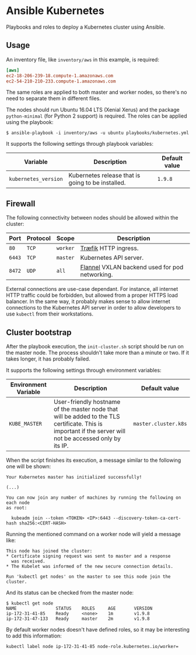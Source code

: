 Ansible Kubernetes
==================

Playbooks and roles to deploy a Kubernetes cluster using Ansible.

## Usage

An inventory file, like `inventory/aws` in this example, is required:

```ini
[aws]
ec2-18-206-239-18.compute-1.amazonaws.com
ec2-54-210-210-233.compute-1.amazonaws.com
```

The same roles are applied to both master and worker nodes, so there's no need to separate them in different files.

The nodes should run Ubuntu 16.04 LTS (Xenial Xerus) and the package `python-minimal` (for Python 2 support) is required. The roles can be applied using the playbook:

    $ ansible-playbook -i inventory/aws -u ubuntu playbooks/kubernetes.yml

It supports the following settings through playbook variables:

Variable | Description | Default value
-------- | ----------- | -------------
`kubernetes_version` | Kubernetes release that is going to be installed. | `1.9.8`

## Firewall

The following connectivity between nodes should be allowed within the cluster:

Port | Protocol | Scope | Description
---- | -------- | ----- | -----------
`80` | `TCP` | `worker` | [Træfik][traefik] HTTP ingress.
`6443` | `TCP` | `master` | Kubernetes API server.
`8472` | `UDP` | `all` | [Flannel][flannel] VXLAN backend used for pod networking.

External connections are use-case dependant. For instance, all internet HTTP traffic could be forbidden, but allowed from a proper HTTPS load balancer. In the same way, it probably makes sense to allow internet connections to the Kubernetes API server in order to allow developers to use `kubectl` from their workstations.

## Cluster bootstrap

After the playbook execution, the `init-cluster.sh` script should be run on the master node. The process shouldn't take more than a minute or two. If it takes longer, it has probably failed.

It supports the following settings through environment variables:

Environment Variable | Description | Default value
-------------------- | ----------- | -------------
`KUBE_MASTER` | User-friendly hostname of the master node that will be added to the TLS certificate. This is important if the server will not be accessed only by its IP. | `master.cluster.k8s`

When the script finishes its execution, a message similar to the following one will be shown:

```
Your Kubernetes master has initialized successfully!

(...)

You can now join any number of machines by running the following on each node
as root:

  kubeadm join --token <TOKEN> <IP>:6443 --discovery-token-ca-cert-hash sha256:<CERT-HASH>
```

Running the mentioned command on a worker node will yield a message like:

```
This node has joined the cluster:
* Certificate signing request was sent to master and a response
  was received.
* The Kubelet was informed of the new secure connection details.

Run 'kubectl get nodes' on the master to see this node join the cluster.
```

And its status can be checked from the master node:

```
$ kubectl get node
NAME               STATUS    ROLES     AGE       VERSION
ip-172-31-41-85    Ready     <none>    1m        v1.9.8
ip-172-31-47-133   Ready     master    2m        v1.9.8
```

By default worker nodes doesn't have defined roles, so it may be interesting to add this information:

    kubectl label node ip-172-31-41-85 node-role.kubernetes.io/worker=


[flannel]: https://coreos.com/flannel/docs/latest/
[traefik]: https://traefik.io/
